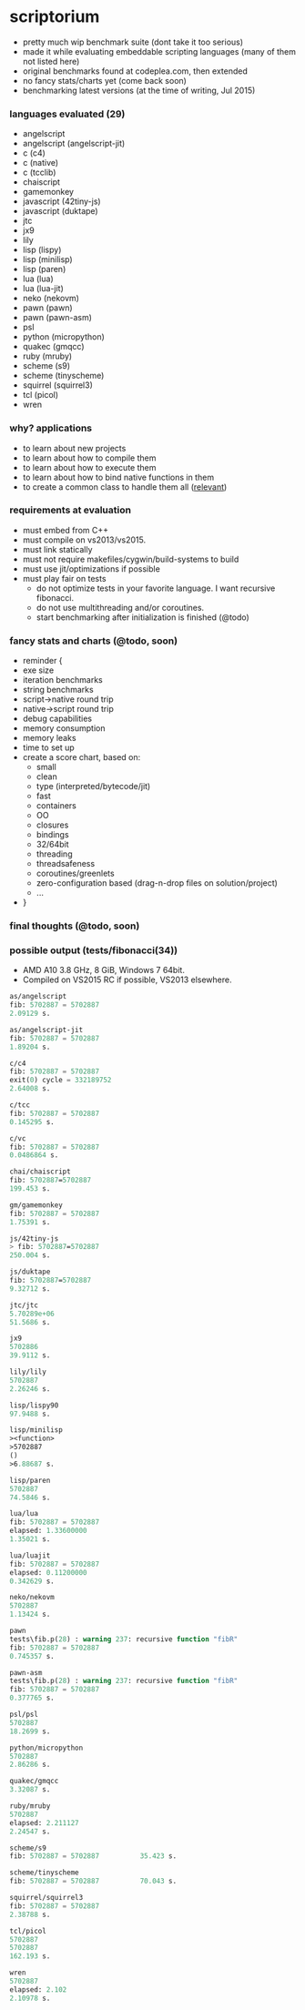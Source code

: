 scriptorium
===========

- pretty much wip benchmark suite (dont take it too serious)
- made it while evaluating embeddable scripting languages (many of them not listed here)
- original benchmarks found at codeplea.com, then extended
- no fancy stats/charts yet (come back soon)
- benchmarking latest versions (at the time of writing, Jul 2015)

### languages evaluated (29)
- angelscript
- angelscript (angelscript-jit)
- c (c4)
- c (native)
- c (tcclib)
- chaiscript
- gamemonkey 
- javascript (42tiny-js)
- javascript (duktape)
- jtc
- jx9
- lily
- lisp (lispy)
- lisp (minilisp)
- lisp (paren)
- lua (lua)
- lua (lua-jit)
- neko (nekovm)
- pawn (pawn)
- pawn (pawn-asm)
- psl
- python (micropython)
- quakec (gmqcc)
- ruby (mruby)
- scheme (s9)
- scheme (tinyscheme)
- squirrel (squirrel3)
- tcl (picol)
- wren

### why? applications
- to learn about new projects
- to learn about how to compile them
- to learn about how to execute them
- to learn about how to bind native functions in them 
- to create a common class to handle them all ([relevant](https://xkcd.com/927/))

### requirements at evaluation
- must embed from C++
- must compile on vs2013/vs2015.
- must link statically
- must not require makefiles/cygwin/build-systems to build
- must use jit/optimizations if possible
- must play fair on tests 
  - do not optimize tests in your favorite language. I want recursive fibonacci.
  - do not use multithreading and/or coroutines.
  - start benchmarking after initialization is finished (@todo)

### fancy stats and charts (@todo, soon)
- reminder {
- exe size
- iteration benchmarks
- string benchmarks
- script->native round trip
- native->script round trip
- debug capabilities
- memory consumption
- memory leaks
- time to set up
- create a score chart, based on:
  - small
  - clean
  - type (interpreted/bytecode/jit)
  - fast
  - containers
  - OO
  - closures
  - bindings
  - 32/64bit
  - threading
  - threadsafeness
  - coroutines/greenlets
  - zero-configuration based (drag-n-drop files on solution/project)
  - ...
- }

### final thoughts (@todo, soon)

### possible output (tests/fibonacci(34))

- AMD A10 3.8 GHz, 8 GiB, Windows 7 64bit.
- Compiled on VS2015 RC if possible, VS2013 elsewhere.

```lisp
as/angelscript
fib: 5702887 = 5702887
2.09129 s.

as/angelscript-jit
fib: 5702887 = 5702887
1.89204 s.

c/c4
fib: 5702887 = 5702887
exit(0) cycle = 332189752
2.64008 s.

c/tcc
fib: 5702887 = 5702887
0.145295 s.

c/vc
fib: 5702887 = 5702887
0.0486864 s.

chai/chaiscript
fib: 5702887=5702887
199.453 s.

gm/gamemonkey
fib: 5702887 = 5702887
1.75391 s.

js/42tiny-js
> fib: 5702887=5702887
250.004 s.

js/duktape
fib: 5702887=5702887
9.32712 s.

jtc/jtc
5.70289e+06
51.5686 s.

jx9
5702886
39.9112 s.

lily/lily
5702887
2.26246 s.

lisp/lispy90
97.9488 s.

lisp/minilisp
><function>
>5702887
()
>6.88687 s.

lisp/paren
5702887
74.5846 s.

lua/lua
fib: 5702887 = 5702887
elapsed: 1.33600000
1.35021 s.

lua/luajit
fib: 5702887 = 5702887
elapsed: 0.11200000
0.342629 s.

neko/nekovm
5702887
1.13424 s.

pawn
tests\fib.p(28) : warning 237: recursive function "fibR"
fib: 5702887 = 5702887
0.745357 s.

pawn-asm
tests\fib.p(28) : warning 237: recursive function "fibR"
fib: 5702887 = 5702887
0.377765 s.

psl/psl
5702887
18.2699 s.

python/micropython
5702887
2.86286 s.

quakec/gmqcc
3.32087 s.

ruby/mruby
5702887
elapsed: 2.211127
2.24547 s.

scheme/s9
fib: 5702887 = 5702887          35.423 s.

scheme/tinyscheme
fib: 5702887 = 5702887          70.043 s.

squirrel/squirrel3
fib: 5702887 = 5702887
2.38788 s.

tcl/picol
5702887
5702887
162.193 s.

wren
5702887
elapsed: 2.102
2.10978 s.
```
